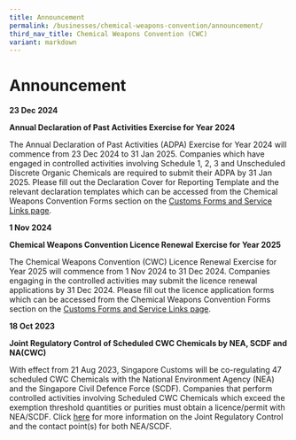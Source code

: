 ```yaml
---
title: Announcement
permalink: /businesses/chemical-weapons-convention/announcement/
third_nav_title: Chemical Weapons Convention (CWC)
variant: markdown
---
```

# Announcement 

**23 Dec 2024**

**Annual Declaration of Past Activities Exercise for Year 2024**

The Annual Declaration of Past Activities (ADPA) Exercise for Year 2024 will commence from 23 Dec 2024 to 31 Jan 2025. Companies which have engaged in controlled activities involving Schedule 1, 2, 3 and Unscheduled Discrete Organic Chemicals are required to submit their ADPA by 31 Jan 2025. Please fill out the Declaration Cover for Reporting Template and the relevant declaration templates which can be accessed from the Chemical Weapons Convention Forms section on the [Customs Forms and Service Links page](https://www.customs.gov.sg/eservices/customs-forms-and-service-links).

**1 Nov 2024**

**Chemical Weapons Convention Licence Renewal Exercise for Year 2025**

The Chemical Weapons Convention (CWC) Licence Renewal Exercise for Year 2025 will commence from 1 Nov 2024 to 31 Dec 2024. Companies engaging in the controlled activities may submit the licence renewal applications by 31 Dec 2024. Please fill out the licence application forms which can be accessed from the Chemical Weapons Convention Forms section on the [Customs Forms and Service Links page](https://www.customs.gov.sg/eservices/customs-forms-and-service-links).


**18 Oct 2023**

**Joint Regulatory Control of Scheduled CWC Chemicals by NEA, SCDF and NA(CWC)**

With effect from 21 Aug 2023, Singapore Customs will be co-regulating 47 scheduled CWC Chemicals with the National Environment Agency (NEA) and the Singapore Civil Defence Force (SCDF). Companies that perform controlled activities involving Scheduled CWC Chemicals which exceed the exemption threshold quantities or purities must obtain a licence/permit with NEA/SCDF. Click [here](https://www.customs.gov.sg/news-and-media/competent-authorities-circulars/) for more information on the Joint Regulatory Control and the contact point(s) for both NEA/SCDF.